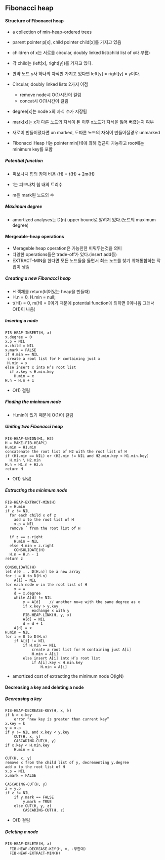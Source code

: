 ## Fibonacci heap
#### Structure of Fibonacci heap
- a collection of min-heap-ordered trees
- parent pointer p[x], child pointer child[x]를 가지고 있음
- children of x는 서로를 circular, doubly linked list(child list of x라 부름)
- 각 child는 (left[x], right[y])를 가지고 있다. 
- 만약 노드 y사 하나의 자식만 가지고 있다면 left[y] = right[y] = y이다.

- Circular, doubly linked lists 2가지 이점
  - remove node시 O(1)시간이 걸림
  - concat시 O(1)시간이 걸림

- degree[x]는 node x의 자식 수가 저장됨
- mark[x]는 x가 다른 노드의 자식이 된 이후 x노드가 자식을 잃어 버렸는지 여부
- 새로이 만들어졌다면 un marked, 도따른 노드의 자식이 만들어질경우 unmarked

- Fibonacci Heap H는 pointer min[H]에 의해 접근이 가능하고 root에는 minimum key를 포함

##### Potential function
- 피보나치 힙의 잠재 비용
(H) = t(H) + 2m(H)

- t는 피보나치 힙 내의 트리수
- m은 mark된 노드의 수

##### Maximum degree
- amortized analyses는 D(n) upper bound로 알려져 있다.(노드의 maximum degree)


#### Mergeable-heap operations
- Merageble heap operation은 가능한한 미뤄두는것을 의미 
- 다양한 operations들은 trade-off가 있다.(insert add등)
- EXTRACT-MIN을 한다면 모든 노드들을 돌면서 최소 노드를 찾기 위해통합하는 작업이 생김

##### Creating a new Fibonacci heap
- H 객체를 return(비어있는 heap을 만들때)
- H.n = 0, H.min = null;
- t(H)) = 0, m(H) = 0이기 때문에 potential function에 의하면 0이나옴 그래서 O(1)이 나옴)

##### Insering a node
```
FIB-HEAP-INSERT(H, x)
x.degree = 0
x.p = NIL
x.child = NIL
x.mark = FALSE
if H.min == NIL
 create a root list for H containing just x
 H.min = x
else insert x into H’s root list
  if x.key < H.min.key
    H.min = x
H.n = H.n + 1
``` 
- O(1) 걸림

##### Finding the minimum node
- H.min에 있기 때문에 O(1)이 걸림

##### Uniting two Fibonacci heap
```
FIB-HEAP-UNION(H1, H2)
H = MAKE-FIB-HEAP()
H.min = H1.min
concatenate the root list of H2 with the root list of H
if (H1.min == NIL) or (H2.min != NIL and H2.min.key < H1.min.key)
  H.min \ H2.min
H.n = H1.n + H2.n
return H
```
- O(1) 걸림)

##### Extracting the minimum node
```
FIB-HEAP-EXTRACT-MIN(H)
z = H.min
if z != NIL
  for each child x of z
    add x to the root list of H
    x.p = NIL
  remove ´ from the root list of H

  if z == z.right
    H.min = NIL
  else H.min = z.right
    CONSOLIDATE(H)
  H.n = H.n - 1
return z
```

```
CONSOLIDATE(H)
let A[0 . . D(H.n)] be a new array
for i = 0 to D(H.n)
    A[i] = NIL
for each node w in the root list of H
    x = w
    d = x.degree
    while A[d] != NIL
        y = A[d]    // another no=e with the same degree as x
        if x.key > y.key
            exchange x with y
        FIB-HEAP-LINK(H, y, x)
        A[d] = NIL
        d = d + 1
    A[d] = x
H.min = NIL
for i = 0 to D(H.n)
    if A[i] != NIL
        if H.min == NIL
            create a root list for H containing just A[i]
            H.min = A[i]
        else insert A[i] into H’s root list
            if A[i].key < H.min.key
                H.min = A[i]
```
- amortized cost of extracting the minimum node O(lgN)

#### Decreasing a key and deleting a node
##### Decreasing a key
```
FIB-HEAP-DECREASE-KEY(H, x, k)
if k > x.key
    error “new key is greater than current key”
x.key = k
y = x.p
if y != NIL and x.key < y.key
    CUT(H, x, y)
    CASCADING-CUT(H, y)
if x.key < H.min.key
    H.min = x

CUT(H, x, y)
remove x from the child list of y, decrementing y.degree
add x to the root list of H
x.p = NIL
x.mark = FALSE

CASCADING-CUT(H, y)
z = y.p
if z != NIL
    if y.mark == FALSE
        y.mark = TRUE
    else CUT(H, y, z)
        CASCADING-CUT(H, z)
```
- O(1) 걸림

##### Deleting a node
```
FIB-HEAP-DELETE(H, x)
  FIB-HEAP-DECREASE-KEY(H, x, -무한대)
  FIB-HEAP-EXTRACT-MIN(H)
```
